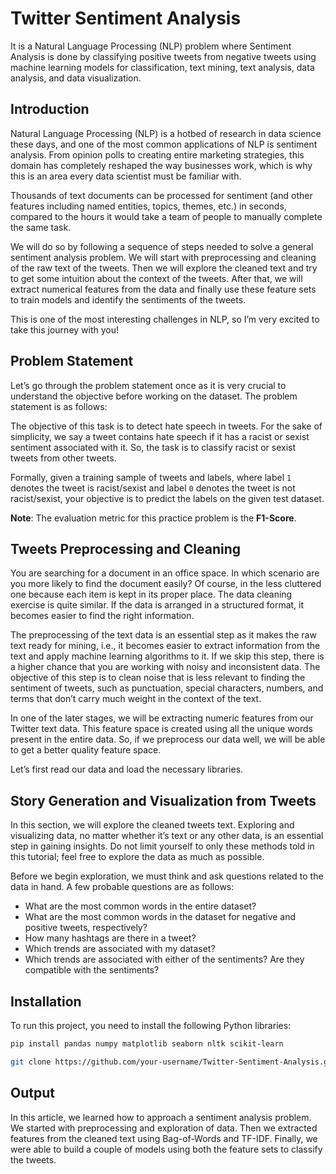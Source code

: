 # Twitter Sentiment Analysis

It is a Natural Language Processing (NLP) problem where Sentiment Analysis is done by classifying positive tweets from negative tweets using machine learning models for classification, text mining, text analysis, data analysis, and data visualization.

## Introduction

Natural Language Processing (NLP) is a hotbed of research in data science these days, and one of the most common applications of NLP is sentiment analysis. From opinion polls to creating entire marketing strategies, this domain has completely reshaped the way businesses work, which is why this is an area every data scientist must be familiar with.

Thousands of text documents can be processed for sentiment (and other features including named entities, topics, themes, etc.) in seconds, compared to the hours it would take a team of people to manually complete the same task.

We will do so by following a sequence of steps needed to solve a general sentiment analysis problem. We will start with preprocessing and cleaning of the raw text of the tweets. Then we will explore the cleaned text and try to get some intuition about the context of the tweets. After that, we will extract numerical features from the data and finally use these feature sets to train models and identify the sentiments of the tweets.

This is one of the most interesting challenges in NLP, so I’m very excited to take this journey with you!

## Problem Statement

Let’s go through the problem statement once as it is very crucial to understand the objective before working on the dataset. The problem statement is as follows:

The objective of this task is to detect hate speech in tweets. For the sake of simplicity, we say a tweet contains hate speech if it has a racist or sexist sentiment associated with it. So, the task is to classify racist or sexist tweets from other tweets.

Formally, given a training sample of tweets and labels, where label `1` denotes the tweet is racist/sexist and label `0` denotes the tweet is not racist/sexist, your objective is to predict the labels on the given test dataset.

**Note**: The evaluation metric for this practice problem is the **F1-Score**.

## Tweets Preprocessing and Cleaning

You are searching for a document in an office space. In which scenario are you more likely to find the document easily? Of course, in the less cluttered one because each item is kept in its proper place. The data cleaning exercise is quite similar. If the data is arranged in a structured format, it becomes easier to find the right information.

The preprocessing of the text data is an essential step as it makes the raw text ready for mining, i.e., it becomes easier to extract information from the text and apply machine learning algorithms to it. If we skip this step, there is a higher chance that you are working with noisy and inconsistent data. The objective of this step is to clean noise that is less relevant to finding the sentiment of tweets, such as punctuation, special characters, numbers, and terms that don’t carry much weight in the context of the text.

In one of the later stages, we will be extracting numeric features from our Twitter text data. This feature space is created using all the unique words present in the entire data. So, if we preprocess our data well, we will be able to get a better quality feature space.

Let’s first read our data and load the necessary libraries.

## Story Generation and Visualization from Tweets

In this section, we will explore the cleaned tweets text. Exploring and visualizing data, no matter whether it’s text or any other data, is an essential step in gaining insights. Do not limit yourself to only these methods told in this tutorial; feel free to explore the data as much as possible.

Before we begin exploration, we must think and ask questions related to the data in hand. A few probable questions are as follows:

- What are the most common words in the entire dataset?
- What are the most common words in the dataset for negative and positive tweets, respectively?
- How many hashtags are there in a tweet?
- Which trends are associated with my dataset?
- Which trends are associated with either of the sentiments? Are they compatible with the sentiments?

## Installation

To run this project, you need to install the following Python libraries:

```bash
pip install pandas numpy matplotlib seaborn nltk scikit-learn
```

```bash
git clone https://github.com/your-username/Twitter-Sentiment-Analysis.git
```

## Output
In this article, we learned how to approach a sentiment analysis problem. We started with preprocessing and exploration of data. Then we extracted features from the cleaned text using Bag-of-Words and TF-IDF. Finally, we were able to build a couple of models using both the feature sets to classify the tweets.


